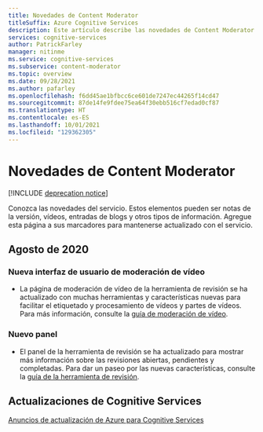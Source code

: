 ```yaml
---
title: Novedades de Content Moderator
titleSuffix: Azure Cognitive Services
description: Este artículo describe las novedades de Content Moderator.
services: cognitive-services
author: PatrickFarley
manager: nitinme
ms.service: cognitive-services
ms.subservice: content-moderator
ms.topic: overview
ms.date: 09/28/2021
ms.author: pafarley
ms.openlocfilehash: f6dd45ae1bfbcc6ce601de7247ec44265f14cd47
ms.sourcegitcommit: 87de14fe9fdee75ea64f30ebb516cf7edad0cf87
ms.translationtype: HT
ms.contentlocale: es-ES
ms.lasthandoff: 10/01/2021
ms.locfileid: "129362305"
---
```

# <a name="whats-new-in-content-moderator"></a>Novedades de Content Moderator

[!INCLUDE [deprecation notice](includes/tool-deprecation.md)]

Conozca las novedades del servicio. Estos elementos pueden ser notas de la versión, vídeos, entradas de blogs y otros tipos de información. Agregue esta página a sus marcadores para mantenerse actualizado con el servicio.

## <a name="august-2020"></a>Agosto de 2020

### <a name="new-video-moderation-ui"></a>Nueva interfaz de usuario de moderación de vídeo

* La página de moderación de vídeo de la herramienta de revisión se ha actualizado con muchas herramientas y características nuevas para facilitar el etiquetado y procesamiento de vídeos y partes de vídeos. Para más información, consulte la [guía de moderación de vídeo](./video-moderation-human-review.md).

### <a name="new-dashboard"></a>Nuevo panel

* El panel de la herramienta de revisión se ha actualizado para mostrar más información sobre las revisiones abiertas, pendientes y completadas. Para dar un paseo por las nuevas características, consulte la [guía de la herramienta de revisión](./Review-Tool-User-Guide/human-in-the-loop.md).

## <a name="cognitive-services-updates"></a>Actualizaciones de Cognitive Services

[Anuncios de actualización de Azure para Cognitive Services](https://azure.microsoft.com/updates/?product=cognitive-services)
